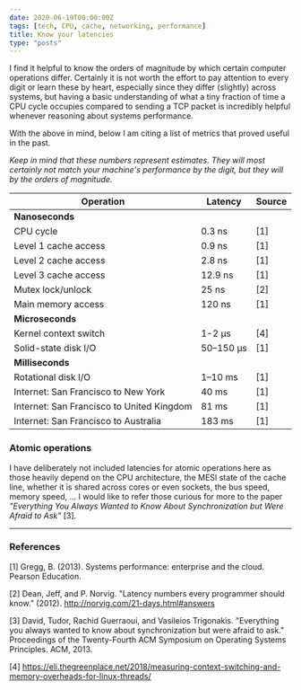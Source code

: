 ```yaml
---
date: 2020-06-19T00:00:00Z
tags: [tech, CPU, cache, networking, performance]
title: Know your latencies
type: "posts"
---
```


I find it helpful to know the orders of magnitude by which certain computer
operations differ. Certainly it is not worth the effort to pay attention to
every digit or learn these by heart, especially since they differ (slightly)
across systems, but having a basic understanding of what a tiny fraction of time
a CPU cycle occupies compared to sending a TCP packet is incredibly helpful
whenever reasoning about systems performance.

With the above in mind, below I am citing a list of metrics that proved useful
in the past.

*Keep in mind that these numbers represent estimates. They will most certainly
not match your machine's performance by the digit, but they will by the orders
of magnitude.*


| Operation                                 | Latency   | Source |
| ----------------------------------------- | --------- | ------ |
| **Nanoseconds**                           |           |        |
| CPU cycle                                 | 0.3 ns    | [1]    |
| Level 1 cache access                      | 0.9 ns    | [1]    |
| Level 2 cache access                      | 2.8 ns    | [1]    |
| Level 3 cache access                      | 12.9 ns   | [1]    |
| Mutex lock/unlock                         | 25 ns     | [2]    |
| Main memory access                        | 120 ns    | [1]    |
| **Microseconds**                          |           |        |
| Kernel context switch                     | 1-2 μs    | [4]    |
| Solid-state disk I/O                      | 50–150 μs | [1]    |
| **Milliseconds**                          |           |        |
| Rotational disk I/O                       | 1–10 ms   | [1]    |
| Internet: San Francisco to New York       | 40 ms     | [1]    |
| Internet: San Francisco to United Kingdom | 81 ms     | [1]    |
| Internet: San Francisco to Australia      | 183 ms    | [1]    |


### Atomic operations

I have deliberately not included latencies for atomic operations here as those
heavily depend on the CPU architecture, the MESI state of the cache line,
whether it is shared across cores or even sockets, the bus speed, memory speed,
... I would like to refer those curious for more to the paper *"Everything You
Always Wanted to Know About Synchronization but Were Afraid to Ask"* [3].


---

### References

[1] Gregg, B. (2013). Systems performance: enterprise and the cloud. Pearson
Education.

[2] Dean, Jeff, and P. Norvig. "Latency numbers every programmer should know."
(2012). http://norvig.com/21-days.html#answers

[3] David, Tudor, Rachid Guerraoui, and Vasileios Trigonakis. "Everything you
always wanted to know about synchronization but were afraid to ask." Proceedings
of the Twenty-Fourth ACM Symposium on Operating Systems Principles. ACM, 2013.

[4]
https://eli.thegreenplace.net/2018/measuring-context-switching-and-memory-overheads-for-linux-threads/
